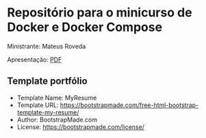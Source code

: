 # Repositório para o minicurso de Docker e Docker Compose

Ministrante: Mateus Roveda

Apresentação: [PDF](docs/docker-e-docker-compose.pdf)

## Template portfólio

- Template Name: MyResume
- Template URL: https://bootstrapmade.com/free-html-bootstrap-template-my-resume/
- Author: BootstrapMade.com
- License: https://bootstrapmade.com/license/

